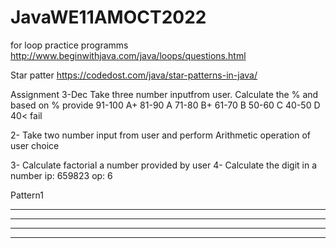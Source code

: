# JavaWE11AMOCT2022

for loop practice programms http://www.beginwithjava.com/java/loops/questions.html

Star patter https://codedost.com/java/star-patterns-in-java/

Assignment 3-Dec
 Take three number inputfrom user. Calculate the % and based on % provide 
 91-100  A+
 81-90 A
 71-80 B+
 61-70 B
 50-60 C
 40-50 D
 40<   fail
 
  2- Take two number input from user and perform 
  Arithmetic operation of user choice
  
  3- Calculate factorial a number provided by user
  4- Calculate the digit in a number 
  ip: 659823
  op: 6
  
Pattern1
* * * * *
* * * * * 
* * * * * 
* * * * * 
